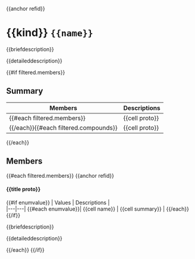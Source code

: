 {{anchor refid}}
# {{kind}} `{{name}}`

{{briefdescription}}

{{detaileddescription}}

{{#if filtered.members}}

## Summary

| Members | Descriptions |
|---|---|
{{#each filtered.members}}| {{cell proto}} | {{cell summary}} |
{{/each}}{{#each filtered.compounds}}| {{cell proto}} | {{cell summary}} |
{{/each}}

## Members

{{#each filtered.members}}
{{anchor refid}}
#### {{title proto}}

{{#if enumvalue}}
| Values | Descriptions |                  
|---|---|
{{#each enumvalue}}| {{cell name}} | {{cell summary}} |
{{/each}}
{{/if}}

{{briefdescription}}

{{detaileddescription}}

{{/each}}
{{/if}}
